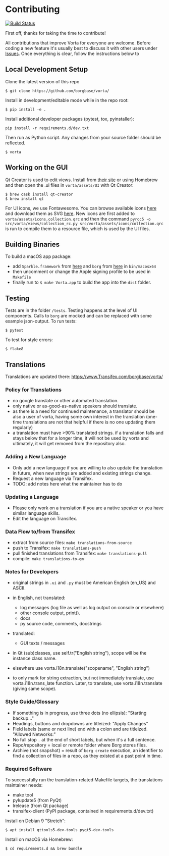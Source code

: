# Contributing
[![Build Status](https://travis-ci.org/borgbase/vorta.svg?branch=master)](https://travis-ci.org/borgbase/vorta)

First off, thanks for taking the time to contribute!

All contributions that improve Vorta for everyone are welcome. Before coding a new feature it's usually best to discuss it with other users under [Issues](https://github.com/borgbase/vorta/issues). Once everything is clear, follow the instructions below to 

## Local Development Setup

Clone the latest version of this repo
```
$ git clone https://github.com/borgbase/vorta/
```

Install in development/editable mode while in the repo root:
```
$ pip install -e .
```

Install additional developer packages (pytest, tox, pyinstaller):
```
pip install -r requirements.d/dev.txt
```

Then run as Python script. Any changes from your source folder should be reflected.
```
$ vorta
```

## Working on the GUI
Qt Creator is used to edit views. Install from [their site](https://www.qt.io/download) or using Homebrew and then open the .ui files in `vorta/assets/UI` with Qt Creator:
```
$ brew cask install qt-creator
$ brew install qt
```

For UI icons, we use Fontawesome. You can browse available icons [here](https://fontawesome.com/icons) and download them as SVG [here](https://github.com/encharm/Font-Awesome-SVG-PNG). New icons are first added to `vorta/assets/icons.collection.qrc` and then the command `pyrcc5 -o src/vorta/views/collection_rc.py src/vorta/assets/icons/collection.qrc` is run to compile them to a resource file, which is used by the UI files.

## Building Binaries
To build a macOS app package:
- add `Sparkle.framework` from [here](https://github.com/sparkle-project/Sparkle) and `borg` from [here](https://github.com/borgbackup/borg/releases) in `bin/macosx64`
- then uncomment or change the Apple signing profile to be used in `Makefile`
- finally run to `$ make Vorta.app` to build the app into the `dist` folder.

## Testing

Tests are in the folder `/tests`. Testing happens at the level of UI components. Calls to `borg` are mocked and can be replaced with some example json-output. To run tests:
```
$ pytest
```

To test for style errors:
```
$ flake8
```

## Translations

Translations are updated there: https://www.Transifex.com/borgbase/vorta/

### Policy for Translations

- no google translate or other automated translation.
- only native or as-good-as-native speakers should translate.
- as there is a need for continued maintenance, a translator should be also a
  user of vorta, having some own interest in the translation (one-time
  translations are not that helpful if there is no one updating them regularly)
- a translation must have >90% translated strings. if a translation falls
  and stays below that for a longer time, it will not be used by vorta and
  ultimately, it will get removed from the repository also.

### Adding a New Language

- Only add a new language if you are willing to also update the translation
  in future, when new strings are added and existing strings change.
- Request a new language via Transifex.
- TODO: add notes here what the maintainer has to do

### Updating a Language

- Please only work on a translation if you are a native speaker or you have
  similar language skills.
- Edit the language on Transifex.

### Data Flow to/from Transifex

- extract from source files: `make translations-from-source`
- push to Transifex: `make translations-push`
- pull finished translations from Transifex: `make translations-pull`
- compile: `make translations-to-qm`

### Notes for Developers

- original strings in `.ui` and `.py` must be American English (en_US) and ASCII.
- in English, not translated:
  - log messages (log file as well as log output on console or elsewhere)
  - other console output, print().
  - docs
  - py source code, comments, docstrings

- translated:
  - GUI texts / messages

- in Qt (sub)classes, use self.tr("English string"), scope will
  be the instance class name.
- elsewhere use vorta.i18n.translate("scopename", "English string")
- to only mark for string extraction, but not immediately translate,
  use vorta.i18n.trans_late function.
  Later, to translate, use vorta.i18n.translate (giving same scope).
  
### Style Guide/Glossary

- If something is in progress, use three dots (no ellipsis): "Starting backup..."
- Headings, buttons and dropdowns are titleized: "Apply Changes"
- Field labels (same or next line) end with a colon and are titleized. "Allowed Networks:"
- No full stop `.` at the end of short labels, but when it's a full sentence.
- Repo/repository = local or remote folder where Borg stores files.
- Archive (not snapshot) = result of `borg create` execution, an identifier to find a
  collection of files in a repo, as they existed at a past point in time.

### Required Software

To successfully run the translation-related Makefile targets, the translations
maintainer needs:

- make tool
- pylupdate5 (from PyQt)
- lrelease (from Qt package)
- transifex-client (PyPI package, contained in requirements.d/dev.txt)

Install on Debian 9 "Stretch":
```
$ apt install qttools5-dev-tools pyqt5-dev-tools
```

Install on macOS via Homebrew:
```
$ cd requirements.d && brew bundle
```
